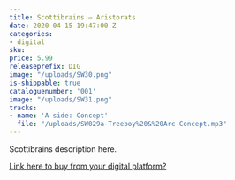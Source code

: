 ```yaml
---
title: Scottibrains – Aristorats      
date: 2020-04-15 19:47:00 Z
categories:
- digital
sku: 
price: 5.99
releaseprefix: DIG
image: "/uploads/SW30.png"
is-shippable: true
cataloguenumber: '001'
image: "/uploads/SW31.png"
tracks:
- name: 'A side: Concept'
  file: "/uploads/SW029a-Treeboy%20&%20Arc-Concept.mp3"
---
```


 Scottibrains description here.

<a href="#"> Link here to buy from your digital platform?</a>